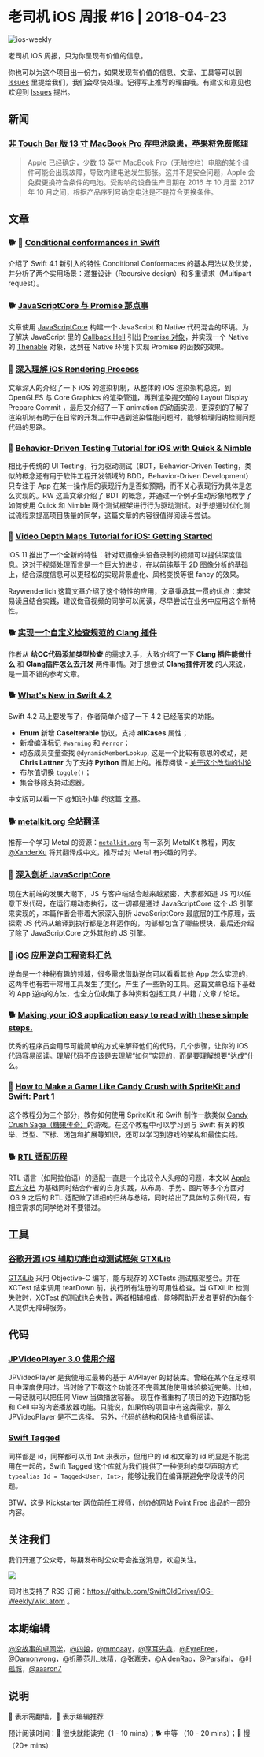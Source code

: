 # 老司机 iOS 周报 #16 | 2018-04-23

![ios-weekly](https://github.com/SwiftOldDriver/iOS-Weekly/raw/master/assets/ios-weekly.png)

老司机 iOS 周报，只为你呈现有价值的信息。

你也可以为这个项目出一份力，如果发现有价值的信息、文章、工具等可以到 [Issues](https://github.com/SwiftOldDriver/iOS-Weekly/issues) 里提给我们，我们会尽快处理。记得写上推荐的理由哦。有建议和意见也欢迎到 [Issues](https://github.com/SwiftOldDriver/iOS-Weekly/issues) 提出。

## 新闻

### [非 Touch Bar 版 13 寸 MacBook Pro 存电池隐患，苹果将免费修理](https://www.apple.com/cn/support/13inch-macbookpro-battery-replacement/)

> Apple 已经确定，少数 13 英寸 MacBook Pro（无触控栏）电脑的某个组件可能会出现故障，导致内建电池发生膨胀。这并不是安全问题，Apple 会免费更换符合条件的电池。受影响的设备生产日期在 2016 年 10 月至 2017 年 10 月之间，根据产品序列号确定电池是不是符合更换条件。

## 文章

### 🐕 🚧 [Conditional conformances in Swift](https://medium.com/@johnsundell/conditional-conformances-in-swift-f6601d40aabb)

介绍了 Swift 4.1 新引入的特性 Conditional Conformaces 的基本用法以及优势，并分析了两个实用场景：递推设计（Recursive design）和多重请求（Multipart request）。

### 🐕 [JavaScriptCore 与 Promise 那点事](https://xiaozhuanlan.com/topic/9631852407)

文章使用 [JavaScriptCore](https://developer.apple.com/documentation/javascriptcore) 构建一个 JavaScript 和 Native 代码混合的环境。为了解决 JavaScript 里的 [Callback Hell](http://callbackhell.com/) 引出 [Promise 对象](https://developer.mozilla.org/en-US/docs/Web/JavaScript/Reference/Global_Objects/Promise)，并实现一个 Native 的 [Thenable](https://javascript.info/promise-chaining) 对象，达到在 Native 环境下实现 Promise 的函数的效果。

### 🐢 [深入理解 iOS Rendering Process](https://juejin.im/post/5ad3f1cc6fb9a028d9379c5f)

文章深入的介绍了一下 iOS 的渲染机制，从整体的 iOS 渲染架构总览，到 OpenGLES 与 Core Graphics 的渲染管道，再到渲染提交前的 Layout Display Prepare Commit ，最后又介绍了一下 animation 的动画实现，更深刻的了解了渲染机制有助于在日常的开发工作中遇到渲染性能问题时，能够梳理归纳检测问题代码的思路。

### 🐢 [Behavior-Driven Testing Tutorial for iOS with Quick & Nimble](https://www.raywenderlich.com/182118/behavior-driven-testing-tutorial-ios-quick-nimble)

相比于传统的 UI Testing，行为驱动测试（BDT，Behavior-Driven Testing，类似的概念还有用于软件工程开发领域的 BDD，Behavior-Driven Development）只专注于 App 在某一操作后的表现行为是否如预期，而不关心表现行为具体是怎么实现的。RW 这篇文章介绍了 BDT 的概念，并通过一个例子生动形象地教学了如何使用 Quick 和 Nimble 两个测试框架进行行为驱动测试。对于想通过优化测试流程来提高项目质量的同学，这篇文章的内容很值得阅读与尝试。

### 🐎 [Video Depth Maps Tutorial for iOS: Getting Started](https://www.raywenderlich.com/185885/video-depth-maps-tutorial-for-ios-getting-started)

iOS 11 推出了一个全新的特性：针对双摄像头设备录制的视频可以提供深度信息。这对于视频处理而言是一个巨大的进步，在以前纯基于 2D 图像分析的基础上，结合深度信息可以更轻松的实现背景虚化、风格变换等很 fancy 的效果。

Raywenderlich 这篇文章介绍了这个特性的应用，文章秉承其一贯的优点：非常易读且结合实践，建议做音视频的同学可以阅读，尽早尝试在业务中应用这个新特性。

### 🐕 [实现一个自定义检查规范的 Clang 插件](https://www.jianshu.com/p/c27b77f70616?utm_campaign=hugo&utm_medium=reader_share&utm_content=note)

作者从 **给OC代码添加类型检查** 的需求入手，大致介绍了一下 **Clang 插件能做什么** 和 **Clang插件怎么去开发** 两件事情。对于想尝试 **Clang插件开发** 的人来说，是一篇不错的参考文章。

### 🐕 [What's New in Swift 4.2](https://www.hackingwithswift.com/articles/77/whats-new-in-swift-4-2)

Swift 4.2 马上要发布了，作者简单介绍了一下 4.2 已经落实的功能。

- **Enum** 新增 **CaseIterable** 协议，支持 **allCases** 属性；
- 新增编译标记 `#warning` 和 `#error`；
- 动态成员变量查找 `@dynamicMemberLookup`, 这是一个比较有意思的改动，是 **Chris Lattner** 为了支持 **Python** 而加上的。推荐阅读 - [关于这个改动的讨论](https://forums.swift.org/t/se-0195-introduce-user-defined-dynamic-member-lookup-types/8658/126)
- 布尔值切换 `toggle()`；
- 集合移除支持过滤器。

中文版可以看一下 @知识小集 的这篇 [文章](https://mp.weixin.qq.com/s/9LkThhKnjsZS6y5VmaxwcA)。

### 🐕 [metalkit.org 全站翻译](https://juejin.im/post/5a31fcdc51882531b15b8294)

推荐一个学习 Metal 的资源：[`metalkit.org`](http://metalkit.org) 有一系列 MetalKit 教程，网友 [@XanderXu](https://github.com/XanderXu) 将其翻译成中文，推荐给对 Metal 有兴趣的同学。

### 🐢 [深入剖析 JavaScriptCore](https://ming1016.github.io/2018/04/21/deeply-analyse-javascriptcore/)

现在大前端的发展大潮下，JS 与客户端结合越来越紧密，大家都知道 JS 可以任意下发代码，在运行期动态执行，这一切都是通过 JavaScriptCore 这个 JS 引擎来实现的，本篇作者会带着大家深入剖析 JavaScriptCore 最底层的工作原理，去探索 JS 代码从编译到执行都是怎样运作的，内部都包含了哪些模块，最后还介绍了除了 JavaScriptCore 之外其他的 JS 引擎。

### 🐎 [iOS 应用逆向工程资料汇总](https://everettjf.github.io/2018/01/15/ios-app-reverse-engineering-stuff/)

逆向是一个神秘有趣的领域，很多需求借助逆向可以看看其他 App 怎么实现的，这两年也有若干常用工具发生了变化，产生了一些新的工具。这篇文章总结下基础的 App 逆向的方法，也全方位收集了多种资料包括工具 / 书籍 / 文章 / 论坛。

### 🐕 [Making your iOS application easy to read with these simple steps.](https://medium.com/ios-os-x-development/making-your-ios-application-easy-to-read-with-these-simple-steps-b63067900b72)

优秀的程序员会用尽可能简单的方式来解释他们的代码，几个步骤，让你的 iOS 代码容易阅读。理解代码不应该是去理解“如何”实现的，而是要理解想要“达成”什么。

### 🐢 [How to Make a Game Like Candy Crush with SpriteKit and Swift: Part 1](https://www.raywenderlich.com/180638/how-to-make-a-game-like-candy-crush-with-spritekit-and-swift-part-1)

这个教程分为三个部分，教你如何使用 SpriteKit 和 Swift 制作一款类似 [Candy Crush Saga（糖果传奇）](https://itunes.apple.com/us/app/candy-crush-saga/id553834731?mt=8)的游戏。在这个教程中可以学习到与 Swift 有关的枚举、泛型、下标、闭包和扩展等知识，还可以学习到游戏的架构和最佳实践。

### 🐕 [RTL 适配历程](https://www.jianshu.com/p/3383ca5f6de0)

RTL 语言（如阿拉伯语）的适配一直是一个比较令人头疼的问题，本文以 [Apple 官方文档](https://link.jianshu.com/?t=https%3A%2F%2Fdeveloper.apple.com%2Flibrary%2Fcontent%2Fdocumentation%2FMacOSX%2FConceptual%2FBPInternational%2FSupportingRight-To-LeftLanguages%2FSupportingRight-To-LeftLanguages.html) 为基础同时结合作者的自身实践，从布局、手势、图片等多个方面对 iOS 9 之后的 RTL 适配做了详细的归纳与总结，同时给出了具体的示例代码，有相应需求的同学绝对不要错过。

## 工具

### [谷歌开源 iOS 辅助功能自动测试框架 GTXiLib](https://opensource.googleblog.com/2018/03/open-sourcing-gtxilib-accessibility.html)

[GTXiLib](https://github.com/SwiftOldDriver/iOS-Weekly/issues/318) 采用 Objective-C 编写，能与现存的 XCTests 测试框架整合。并在 XCTest 结束调用 tearDown 前，执行所有注册的可用性检查。当 GTXiLib 检测失败时，XCTest 的测试也会失败，两者相辅相成，能够帮助开发者更好的为每个人提供无障碍服务。

## 代码

### [JPVideoPlayer 3.0 使用介绍](https://juejin.im/post/5ad168c2518825555e5e44dd)

JPVideoPlayer 是我使用过最棒的基于 AVPlayer 的封装库。曾经在某个在足球项目中深度使用过。当时除了下载这个功能还不完善其他使用体验接近完美。比如，一句话就可以把任何 View 当做播放容器。
现在作者重构了项目的边下边播功能和 Cell 中的内嵌播放器功能。只能说，如果你的项目中有这类需求，那么 JPVideoPlayer 是不二选择。
另外，代码的结构和风格也值得阅读。

### [Swift Tagged](https://github.com/pointfreeco/swift-tagged)

同样都是 id，同样都可以用 `Int` 来表示，但用户的 id 和文章的 id 明显是不能混用在一起的，Swift Tagged 这个库就为我们提供了一种便利的类型声明方式 `typealias Id = Tagged<User, Int>`，能够让我们在编译期避免字段误传的问题。

BTW，这是 Kickstarter 两位前任工程师，创办的网站 [Point Free](https://www.pointfree.co/episodes/ep12-tagged) 出品的一部分内容。

## 关注我们

我们开通了公众号，每期发布时公众号会推送消息，欢迎关注。

![](https://github.com/SwiftOldDriver/iOS-Weekly/blob/master/assets/qrcode_for_wechat.jpg?raw=true)

同时也支持了 RSS 订阅：https://github.com/SwiftOldDriver/iOS-Weekly/wiki.atom 。

## 本期编辑

[@没故事的卓同学](https://weibo.com/1926303682/profile)，[@四娘](https://kemchenj.github.io)，[@mmoaay](https://weibo.com/u/1302422271)，[@享耳先森](https://github.com/iblacksun)，[@EyreFree](https://weibo.com/eyrefree777)，[@Damonwong](https://weibo.com/damonone)，[@折腾范儿_味精](http://weibo.com/agvicking)，[@张嘉夫](https://weibo.com/2949394297)，[@AidenRao](https://weibo.com/AidenRao)，[@Parsifal](https://weibo.com/parsifalchang)， [@叶孤城](https://weibo.com/u/1438670852)，[@aaaron7](https://weibo.com/aaaron7)

## 说明

🚧 表示需翻墙，🌟 表示编辑推荐

预计阅读时间：🐎 很快就能读完（1 - 10 mins）；🐕 中等 （10 - 20 mins）；🐢 慢（20+ mins）
